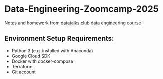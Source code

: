 # Data-Engineering-Zoomcamp-2025
Notes and homework from datatalks.club data engineering course

## Environment Setup Requirements:
* Python 3 (e.g. installed with Anaconda)
* Google Cloud SDK
* Docker with docker-compose
* Terraform
* Git account
